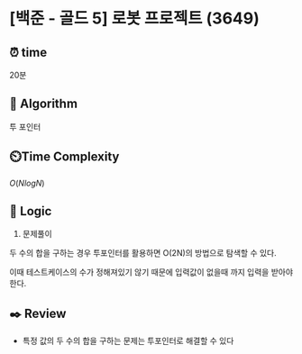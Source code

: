 # [백준 - 골드 5] 로봇 프로젝트 (3649)
 
## ⏰  **time**

20분

## :pushpin: **Algorithm**

투 포인터

## ⏲️**Time Complexity**

$O(NlogN)$

## :round_pushpin: **Logic**

1. 문제풀이

두 수의 합을 구하는 경우 투포인터를 활용하면 O(2N)의 방법으로 탐색할 수 있다.

이때 테스트케이스의 수가 정해져있기 않기 때문에 입력값이 없을때 까지 입력을 받아야 한다.

## :black_nib: **Review**
- 특정 값의 두 수의 합을 구하는 문제는 투포인터로 해결할 수 있다